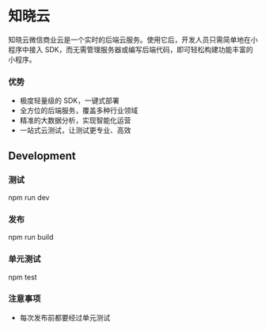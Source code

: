 # 知晓云

知晓云微信商业云是一个实时的后端云服务。使用它后，开发人员只需简单地在小程序中接入 SDK，而无需管理服务器或编写后端代码，即可轻松构建功能丰富的小程序。

### 优势

- 极度轻量级的 SDK，一键式部署
- 全方位的后端服务，覆盖多种行业领域
- 精准的大数据分析，实现智能化运营
- 一站式云测试，让测试更专业、高效

## Development

### 测试

npm run dev

### 发布

npm run build

### 单元测试

npm test

### 注意事项

- 每次发布前都要经过单元测试